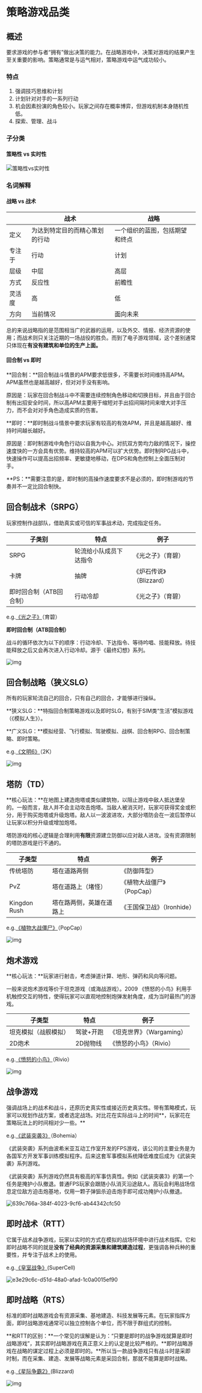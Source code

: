 # 策略游戏品类

## 概述

要求游戏的参与者“拥有”做出决策的能力。在战略游戏中，决策对游戏的结果产生至关重要的影响。策略通常是与运气相对，策略游戏中运气成功较小。

### 特点

1. 强调技巧思维和计划
2. 计划针对对手的一系列行动
3. 机会因素扮演的角色较小。玩家之间存在概率博弈，但游戏机制本身随机性低。
4. 探索、管理、战斗

### 子分类

#### 策略性 vs 实时性

![策略性vs实时性](策略游戏品类分析.assets/策略性vs实时性.png)

### 名词解释
#### 战略 vs 战术

|        | 战术                           | 战略                           |
| ------ | ------------------------------ | ------------------------------ |
| 定义   | 为达到特定目的而精心策划的行动 | 一个组织的蓝图，包括期望和终点 |
| 专注于 | 行动                           | 计划                           |
| 层级   | 中层                           | 高层                           |
| 方式   | 反应性                         | 前瞻性                         |
| 灵活度 | 高                             | 低                             |
| 方向   | 当前情况                       | 面向未来                       |

总的来说战略指的是范围相当广的武器的运用，以及外交、情报、经济资源的使用；而战术则只关注近期的一场战役的胜负。而到了电子游戏领域，这个差别通常只体现在**有没有建筑和单位的生产上面。**

#### 回合制 vs 即时

**回合制：**回合制战斗情景的APM要求低很多，不需要长时间维持高APM。APM虽然也是越高越好，但对对手没有影响。

原因是：玩家在回合制战斗中不需要连续控制角色移动和切换目标，并且由于回合制有出招安全时间，所以高APM主要用于缩短对手出招间隔时间来增大对手压力，而不会对对手角色造成实质的伤害。

**即时：**即时制战斗情景中要求玩家有较高的有效APM，并且是越高越好、维持时间越长越好。

原因是：即时制游戏中角色行动以自我为中心。对抗双方势均力敌的情况下，操控速度快的一方会具有优势。维持较高的APM可以扩大优势。即时制RPG战斗中，快速操作可以提高出招频率、更敏捷地移动，在DPS和角色控制上全面压制对手。

**PS：**需要注意的是，即时制的高操作速度要求不是必须的，即时制游戏的节奏并不一定比回合制快。

## 回合制战术（SRPG）

玩家控制作战部队，借助真实或可信的军事战术动，完成指定任务。

| 子类别                  | 特点                   | 例子                     |
| ----------------------- | ---------------------- | ------------------------ |
| SRPG                    | 轮流给小队成员下达指令 | 《光之子》（育碧）       |
| 卡牌                    | 抽牌                   | 《炉石传说》（Blizzard） |
| 即时回合制（ATB回合制） | 行动冷却               | 《光之子》（育碧）       |

e.g.[《光之子》](https://www.bilibili.com/video/BV1oJ411w7fA?p=7	)（育碧）

**即时回合制（ATB回合制）**

战斗的循环依次为以下的顺序：行动冷却、下达指令、等待吟唱、技能释放。待技能释放之后又会再次进入行动冷却。源于《最终幻想》系列。

![img](策略游戏品类分析.assets/156-140324162913.jpg)

## 回合制战略（狭义SLG）

所有的玩家轮流自己的回合，只有自己的回合，才能够进行操纵。

**狭义SLG：**特指回合制策略游戏以及即时SLG，有别于SIM类“生活”模拟游戏（《模拟人生》）。

**广义SLG：**模拟经营、飞行模拟、驾驶模拟、战棋、回合制RPG、回合制策略、即时策略。

e.g.[《文明6》](https://www.bilibili.com/video/BV1Cs411c7a2?from=search&seid=6324456614001227037)（2K）

![img](策略游戏品类分析.assets/316-161021110I3.jpg)

## 塔防（TD）

**核心玩法：**在地图上建造炮塔或类似建筑物，以阻止游戏中敌人抵达堡垒的。一般而言，敌人并不会主动攻击炮塔。当敌人被消灭时，玩家可获得奖金或积分，用于购买炮塔或升级炮塔。敌人以一波波进攻，大部分塔防会在一波后暂停以让玩家以积分升级或增加炮塔。

塔防游戏的核心逻辑是合理利用**有限**资源建立防御以应对敌人进攻。没有资源限制的塔防游戏是行不通的。

| 子类型       | 特点                     | 例子                       |
| ------------ | ------------------------ | -------------------------- |
| 传统塔防     | 塔在道路两侧             | 《防御阵型》               |
| PvZ          | 塔在道路上（堵怪）       | 《植物大战僵尸》（PopCap） |
| Kingdon Rush | 塔在路两侧，英雄在道路上 | 《王国保卫战》（Ironhide） |

e.g.[《植物大战僵尸》](https://www.bilibili.com/video/BV12b41167b7?from=search&seid=16238394289052775224)（PopCap）

![img](策略游戏品类分析.assets/321-1F321151008-51.jpg)

## 炮术游戏

**核心玩法：**玩家进行射击，考虑弹道计算、地形、弹药和风向等问题。

一般来说炮术游戏等价于坦克游戏（或海战游戏）。2009 《愤怒的小鸟》利用手机触控交互的特性，使得玩家可以直观地控制炮弹发射角度，成为当时最热门的游戏。

| 子类型               | 特点      | 例子                      |
| -------------------- | --------- | ------------------------- |
| 坦克模拟（战舰模拟） | 驾驶+开跑 | 《坦克世界》（Wargaming） |
| 2D炮术               | 2D抛物线  | 《愤怒的小鸟》（Rivio）   |

e.g.[《愤怒的小鸟》](https://www.bilibili.com/video/BV1di4y1G72x?from=search&seid=9190678317937390977)（Rivio）

![img](策略游戏品类分析.assets/321-1F322150256-50.jpg)

## 战争游戏

强调战场上的战术和战斗，还原历史真实性或接近历史真实性。带有策略模式，玩家可以规划作战方案，或者选定战场。对比花在实际战斗上的时间**，玩家花在策略玩法上的时间相对少⼀些。**

e.g.[《武装突袭3》](https://www.bilibili.com/video/BV1dx411G7x3?from=search&seid=6674406033122374612)（Bohemia）

《武装突袭》系列由波希米亚互动工作室开发的FPS游戏，该公司的主要业务是为各国军方开发军事训练模拟程序。后来这套军事模拟系统降低难度后成为《武装突袭》系列游戏。

《武装突袭》系列游戏仍然具有极高的军事仿真性。例如《武装突袭3》的第一个任务是掩护小队撤退。普通FPS玩家会跟随小队消灭沿途敌人。高玩会利用战场信息定位敌方迫击炮基地，仅用一颗子弹狙杀迫击炮手即可成功掩护小队撤退。

![639c766a-384f-4023-9cf6-ab44342cfc50](策略游戏品类分析.assets/639c766a-384f-4023-9cf6-ab44342cfc50.png)

## 即时战术（RTT）

它属于战术战争游戏，玩家以实时的方式在模拟的战场环境中进行战术指挥。它和即时战略不同的就是**没有了经典的资源采集和建筑建造过程**，更强调各种兵种的重要性，并专注于战术上的使用。

e.g.[《皇室战争》](https://www.bilibili.com/video/BV1dJ41177nz?from=search&seid=16799667107622306441)(SuperCell)

![e3e29c6c-d51d-48a0-afad-1c0a0015ef90](策略游戏品类分析.assets/e3e29c6c-d51d-48a0-afad-1c0a0015ef90.png)

## 即时战略（RTS）

标准的即时战略游戏会有资源采集、基地建造、科技发展等元素。在玩家指挥方面，即时战略游戏通常可以独立控制各个单位，而不限于群组式的控制。

**和RTT的区别：**一个常见的误解是认为：“只要是即时的战争游戏就算是即时战略游戏”，其实即时战略游戏在真正意义上的认定是比较严格的。**即时战略游戏在战略的谋定过程上必须是即时的。**所以当一款战争游戏只有战斗时是采即时制，而在采集、建造、发展等战略元素是采回合制，那就不能算是即时战略。

e.g.[《星际争霸2》](https://www.bilibili.com/video/BV1Ws411x7AB)(Blizzard)

![img](策略游戏品类分析.assets/9KQRBGAN49GB0031.jpg)

